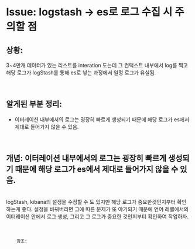 <!--
author: Dailyscat
purpose: issue arrange
rules:
 (1) 헤더와 문단사이
    <br/>
    <br/>
 (2) 코드가 작성되는 부분은 >로 정리
 (3) 참조는 해당 내용 바로 아래
    <br/>
    <br/>
 (4) 명령어는 bold
 (5) 방안은 ## 안의 과정은 ###
-->

# Issue: logstash -> es로 로그 수집 시 주의할 점

## 상황:
3~4만개 데이터가 있는 리스트를 interation 도는데 그 컨택스트 내부에서 log를 찍고 해당 로그가 logStash를 통해 es로 넣는 과정에서 일정 로그가 유실됨.

<br/>

## 알게된 부분 정리:

- 이터레이션 내부에서의 로그는 굉장히 빠르게 생성되기 때문에 해당 로그가 es에서 제대로 들어가지 않을 수 있음.

<br/>

## 개념: 이터레이션 내부에서의 로그는 굉장히 빠르게 생성되기 때문에 해당 로그가 es에서 제대로 들어가지 않을 수 있음.

<br/>
  logStash, kibana의 설정을 수정할 수 도 있지만 해당 로그가 중요한것인지부터 확인하는게 좋다. 설정을 바꿔버리면 그에 따른 문제가 또 야기되기 때문에 언어 레벨에서의 이터레이션 안에서 로그 생성, 그리고 그 로그가 중요한 것인지부터 확인하여 작업하자.

<br/>
<br/>
<br/>

        참조:

<br/>
